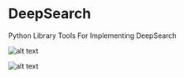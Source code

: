 # DeepSearch
Python Library Tools For Implementing DeepSearch

![alt text](https://github.com/PetchMa/DeepSeti/blob/master/assets/code_block1.png)

![alt text](https://github.com/PetchMa/DeepSeti/blob/master/assets/image%20(3).png)
